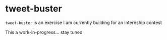 tweet-buster
============

`tweet-buster` is an exercise I am currently building for an internship contest

This a work-in-progress... stay tuned

